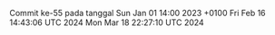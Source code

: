 Commit ke-55 pada tanggal Sun Jan 01 14:00 2023 +0100
Fri Feb 16 14:43:06 UTC 2024
Mon Mar 18 22:27:10 UTC 2024
